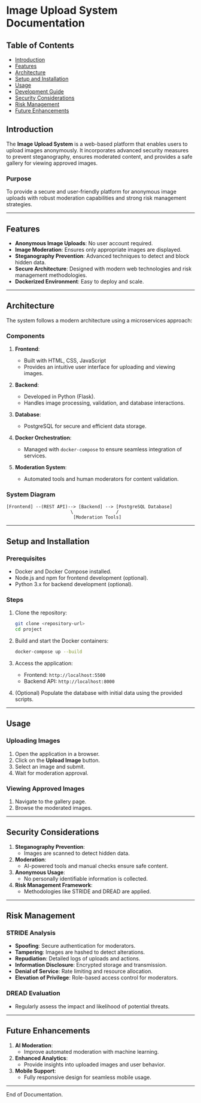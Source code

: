 # Image Upload System Documentation

## Table of Contents
- [Introduction](#introduction)
- [Features](#features)
- [Architecture](#architecture)
- [Setup and Installation](#setup-and-installation)
- [Usage](#usage)
- [Development Guide](#development-guide)
- [Security Considerations](#security-considerations)
- [Risk Management](#risk-management)
- [Future Enhancements](#future-enhancements)

## Introduction
The **Image Upload System** is a web-based platform that enables users to upload images anonymously. It incorporates advanced security measures to prevent steganography, ensures moderated content, and provides a safe gallery for viewing approved images.

### Purpose
To provide a secure and user-friendly platform for anonymous image uploads with robust moderation capabilities and strong risk management strategies.

---

## Features
- **Anonymous Image Uploads**: No user account required.
- **Image Moderation**: Ensures only appropriate images are displayed.
- **Steganography Prevention**: Advanced techniques to detect and block hidden data.
- **Secure Architecture**: Designed with modern web technologies and risk management methodologies.
- **Dockerized Environment**: Easy to deploy and scale.

---

## Architecture
The system follows a modern architecture using a microservices approach:

### Components
1. **Frontend**:
   - Built with HTML, CSS, JavaScript
   - Provides an intuitive user interface for uploading and viewing images.

2. **Backend**:
   - Developed in Python (Flask).
   - Handles image processing, validation, and database interactions.

3. **Database**:
   - PostgreSQL for secure and efficient data storage.

4. **Docker Orchestration**:
   - Managed with `docker-compose` to ensure seamless integration of services.

5. **Moderation System**:
   - Automated tools and human moderators for content validation.

### System Diagram
```
[Frontend] --(REST API)--> [Backend] --> [PostgreSQL Database]
                        \                /
                         [Moderation Tools]
```

---

## Setup and Installation
### Prerequisites
- Docker and Docker Compose installed.
- Node.js and npm for frontend development (optional).
- Python 3.x for backend development (optional).

### Steps
1. Clone the repository:
   ```bash
   git clone <repository-url>
   cd project
   ```

2. Build and start the Docker containers:
   ```bash
   docker-compose up --build
   ```

3. Access the application:
   - Frontend: `http://localhost:5500`
   - Backend API: `http://localhost:8000`

4. (Optional) Populate the database with initial data using the provided scripts.

---

## Usage
### Uploading Images
1. Open the application in a browser.
2. Click on the **Upload Image** button.
3. Select an image and submit.
4. Wait for moderation approval.

### Viewing Approved Images
1. Navigate to the gallery page.
2. Browse the moderated images.

---

## Security Considerations
1. **Steganography Prevention**:
   - Images are scanned to detect hidden data.
2. **Moderation**:
   - AI-powered tools and manual checks ensure safe content.
3. **Anonymous Usage**:
   - No personally identifiable information is collected.
4. **Risk Management Framework**:
   - Methodologies like STRIDE and DREAD are applied.

---

## Risk Management
### STRIDE Analysis
- **Spoofing**: Secure authentication for moderators.
- **Tampering**: Images are hashed to detect alterations.
- **Repudiation**: Detailed logs of uploads and actions.
- **Information Disclosure**: Encrypted storage and transmission.
- **Denial of Service**: Rate limiting and resource allocation.
- **Elevation of Privilege**: Role-based access control for moderators.

### DREAD Evaluation
- Regularly assess the impact and likelihood of potential threats.

---

## Future Enhancements
1. **AI Moderation**:
   - Improve automated moderation with machine learning.
2. **Enhanced Analytics**:
   - Provide insights into uploaded images and user behavior.
3. **Mobile Support**:
   - Fully responsive design for seamless mobile usage.

---

End of Documentation.
